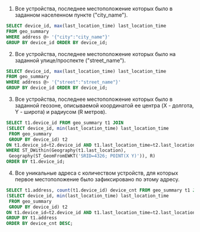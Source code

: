1. Все устройства, последнее местоположение которых было в заданном населенном пункте ("city_name").

```sql
SELECT device_id, max(last_location_time) last_location_time 
FROM geo_summary 
WHERE address @> '{"city":"city_name"}' 
GROUP BY device_id ORDER BY device_id;
```

2. Все устройства, последнее местоположение которых было на заданной улице/проспекте ("street_name").

```sql
SELECT device_id, max(last_location_time) last_location_time 
FROM geo_summary 
WHERE address @> '{"street":"street_name"}' 
GROUP BY device_id ORDER BY device_id;
```

3. Все устройства, последнее местоположение которых было в заданной геозоне, описываемой координатой ее центра (X - долгота, Y - широта) и радиусом (R метров).

```sql
SELECT t1.device_id FROM geo_summary t1 JOIN
(SELECT device_id, min(last_location_time) last_location_time 
 FROM geo_summary
 GROUP BY device_id) t2 
ON t1.device_id=t2.device_id AND t1.last_location_time=t2.last_location_time 
WHERE ST_DWithin(Geography(t1.last_location), 
 Geography(ST_GeomFromEWKT('SRID=4326; POINT(X Y)')), R)
ORDER BY t1.device_id;
```

4. Все уникальные адреса с количеством устройств, для которых первое местоположение было зафиксировано по этому адресу.

```sql
SELECT t1.address, count(t1.device_id) device_cnt FROM geo_summary t1 JOIN
(SELECT device_id, min(last_location_time) last_location_time 
 FROM geo_summary
 GROUP BY device_id) t2 
ON t1.device_id=t2.device_id AND t1.last_location_time=t2.last_location_time 
GROUP BY t1.address
ORDER BY device_cnt DESC;
```
